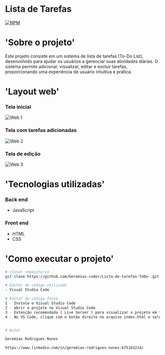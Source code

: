 # Lista de Tarefas
[![NPM](https://img.shields.io/npm/l/react)](https://github.com/Geremias-coder/Lista-de-tarefas-ToDo-/blob/main/LICENSE) 

# 'Sobre o projeto'

Este projeto consiste em um sistema de lista de tarefas (To-Do List), desenvolvido para ajudar os usuários a gerenciar suas atividades diárias. O sistema permite adicionar, visualizar, editar e excluir tarefas, proporcionando uma experiência de usuário intuitiva e prática.


# 'Layout web'

### Tela inicial
![Web 1](https://github.com/Geremias-coder/assets/blob/main/To_Do/web-1.png)

### Tela com tarefas adicionadas 
![Web 2](https://github.com/Geremias-coder/assets/blob/main/To_Do/web-2.png)

### Tela de edição 
![Web 3](https://github.com/Geremias-coder/assets/blob/main/To_Do/web-3.png)


# 'Tecnologias utilizadas'
### Back end
- JavaScript
### Front end
- HTML
- CSS

# 'Como executar o projeto'
```bash
# clonar repositório
git clone https://github.com/Geremias-coder/Lista-de-tarefas-ToDo-.git

# Editor de código utilizado
- Visual Studio Code 

# Editor de código-fonte
1 - Instale o Visual Studio Code 
2 - abrir o projeto no Visual Studio Code
3 - Extenção recomendada ( Live Server ) para visualizar o projeto em tempo real
4 - No VS Code, clique com o botão direito no arquivo index.html e selecione “Open with Live Server”


# Autor

Geremias Rodrigues Nunes

https://www.linkedin.com/in/geremias-rodrigues-nunes-b75163214/

